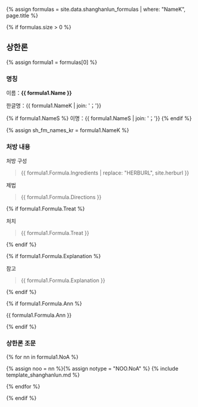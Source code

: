 {% assign formulas = site.data.shanghanlun_formulas | where: "NameK", page.title %}

{% if formulas.size > 0 %}

## 상한론

{% assign formula1 = formulas[0] %}

### 명칭

이름：__{{ formula1.Name }}__

한글명：{{ formula1.NameK | join: '；'}}

{% if formula1.NameS %}
이명：{{ formula1.NameS | join: '；'}}
{% endif %}

{% assign sh_fm_names_kr = formula1.NameK %}

### 처방 내용

처방 구성

> {{ formula1.Formula.Ingredients | replace: "HERBURL", site.herburl }}

제법

> {{ formula1.Formula.Directions }}

{% if formula1.Formula.Treat %}

처치

> {{ formula1.Formula.Treat }}

{% endif %}

{% if formula1.Formula.Explanation %}

참고

> {{ formula1.Formula.Explanation }}

{% endif %}


{% if formula1.Formula.Ann %}

<p class-"ann">{{ formula1.Formula.Ann }} </p>

{% endif %}



### 상한론 조문

{% for nn in formula1.NoA %}

{% assign noo = nn %}{% assign notype = "NOO.NoA" %}
{% include template_shanghanlun.md %}

{% endfor %}



{% endif %}
